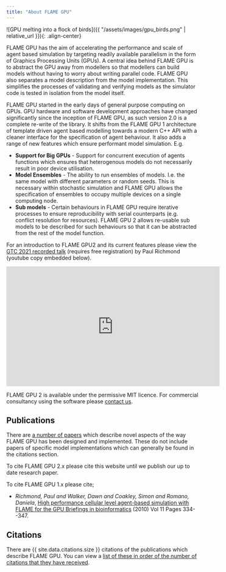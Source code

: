 ```yaml
---
title: "About FLAME GPU"
---
```


![GPU melting into a flock of birds]({{ "/assets/images/gpu_birds.png" | relative_url }}){: .align-center}

FLAME GPU has the aim of accelerating the performance and scale of agent based simulation by targeting readily available parallelism in the form of Graphics Processing Units (GPUs). A central idea behind FLAME GPU is to abstract the GPU away from modellers so that modellers can build models without having to worry about writing parallel code. FLAME GPU also separates a model description from the model implementation. This simplifies the processes of validating and verifying models as the simulator code is tested in isolation from the model itself.

FLAME GPU started in the early days of general purpose computing on GPUs. GPU hardware and software development approaches have changed significantly since the inception of FLAME GPU, as such version 2.0 is a complete re-write of the library. It shifts from the FLAME GPU 1 architecture of template driven agent based modelling towards a modern C++ API with a cleaner interface for the specification of agent behaviour. It also adds a range of new features which ensure performant model simulation. E.g.

 * **Support for Big GPUs** - Support for concurrent execution of agents functions which ensures that heterogenous models do not necessarily result in poor device utilisation. 
 * **Model Ensembles** - The ability to run ensembles of models. I.e. the same model with different parameters or random seeds. This is necessary within stochastic simulation and FLAME GPU allows the specification of ensembles to occupy multiple devices on a single computing node.
 * **Sub models** - Certain behaviours in FLAME GPU require iterative processes to ensure reproducibility with serial counterparts (e.g. conflict resolution for resources). FLAME GPU 2 allows re-usable sub models to be described for such behaviours so that it can be abstracted from the rest of the model function.

For an introduction to FLAME GPU2 and its current features please view the [GTC 2021 recorded talk](https://gtc21.event.nvidia.com/media/Simulate%20the%20World%20and%20Everything%20in%20it%3A%20Complex%20Systems%20Simulations%20with%20FGPU2%20%5BE31281%5D/1_jq4vdfcg) (requires free registration) by Paul Richmond (youtube copy embedded below).

<iframe width="560" height="315" src="https://www.youtube.com/embed/NRRW6EDClYM" title="YouTube video player" frameborder="0" allow="accelerometer; autoplay; clipboard-write; encrypted-media; gyroscope; picture-in-picture" allowfullscreen></iframe>


FLAME GPU 2 is available under the permissive MIT licence. For commercial consultancy using the software please [contact us](/contact/).

## Publications

There are [a number of papers](/publications/) which describe novel aspects of the way FLAME GPU has been designed and implemented. These do not include papers of specific model implementations which can generally be found in the citations section.

To cite FLAME GPU 2.x please cite this website until we publish our up to date research paper.

To cite FLAME GPU 1.x please cite;

 * *Richmond, Paul and Walker, Dawn and Coakley, Simon and Romano, Daniela*, [High performance cellular level agent-based simulation with FLAME for the GPU Briefings in bioinformatics](https://academic.oup.com/bib/article-abstract/11/3/334/225993) (2010) Vol 11 Pages 334--347.
<!-- ```
@article{richmond2010high,
  title={High performance cellular level agent-based simulation with FLAME for the GPU},
  author={Richmond, Paul and Walker, Dawn and Coakley, Simon and Romano, Daniela},
  journal={Briefings in bioinformatics},
  volume={11},
  number={3},
  pages={334--347},
  year={2010},
  publisher={Oxford University Press}
}
``` -->

## Citations

There are {{ site.data.citations.size }} citations of the publications which describe FLAME GPU. You can view a [list of these in order of the number of citations that they have received](/citations/).
